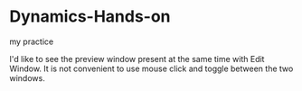 # Dynamics-Hands-on
my practice

I'd like to see the preview window present at the same time with Edit Window. It is not convenient to use mouse click and toggle between the two windows.
